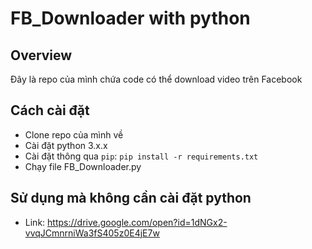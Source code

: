 # FB_Downloader with python

## Overview

Đây là repo của mình chứa code có thể download video trên Facebook

## Cách cài đặt
* Clone repo của mình về
* Cài đặt python 3.x.x
* Cài đặt thông qua ``pip``: ``pip install -r requirements.txt``
* Chạy file FB_Downloader.py

## Sử dụng mà không cần cài đặt python
* Link: https://drive.google.com/open?id=1dNGx2-vvqJCmnrniWa3fS405z0E4jE7w
